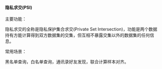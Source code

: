 #### 隐私求交(PSI)

主要功能：

隐私求交的全称是隐私保护集合求交(Private Set Intersection)，功能是两个数据持有方能计算得到双方数据集的交集，但互相不暴露交集以外的数据集的任何信息。

常用场景：

黑名单查询，白名单查询，通讯录好友发现，联合计算样本对齐。




